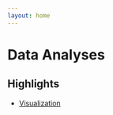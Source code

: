 ```yaml
---
layout: home
---
```


# Data Analyses

## Highlights

- [Visualization](bus_service_increase/visualizations_index.html)
